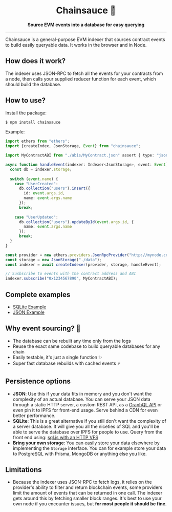 <h1 align="center">
<strong>Chainsauce 💃</strong>
</h1>
<p align="center">
<strong>Source EVM events into a database for easy querying</strong>
</p>

-------

Chainsauce is a general-purpose EVM indexer that sources contract events to build easily queryable data. It works in the browser and in Node.

## How does it work?

The indexer uses JSON-RPC to fetch all the events for your contracts from a node, then calls your supplied reducer function for each event, which should build the database.

## How to use?

Install the package:

```bash
$ npm install chainsauce
```

Example:

```ts
import ethers from "ethers";
import {createIndex, JsonStorage, Event} from "chainsauce";

import MyContractABI from "./abis/MyContract.json" assert { type: "json" };

async function handleEvent(indexer: Indexer<JsonStorage>, event: Event) {
  const db = indexer.storage;
  
  switch (event.name) {
    case "UserCreated":
      db.collection("users").insert({
        id: event.args.id,
        name: event.args.name
      });
      break;
      
    case "UserUpdated":
      db.collection("users").updateById(event.args.id, {
        name: event.args.name
      });
      break;
  }
}

const provider = new ethers.providers.JsonRpcProvider("http://mynode.com");
const storage = new JsonStorage("./data");
const indexer = await createIndexer(provider, storage, handleEvent);

// Susbscribe to events with the contract address and ABI
indexer.subscribe("0x1234567890", MyContractABI);
```

## Complete examples

- [SQLite Example](https://github.com/boudra/chainsauce/blob/main/examples/gitcoin/src/indexSqlite.js)
- [JSON Example](https://github.com/boudra/chainsauce/blob/main/examples/gitcoin/src/indexJson.js)

## Why event sourcing? 🤔

- The database can be rebuilt any time only from the logs
- Reuse the exact same codebase to build queryable databases for any chain
- Easily testable, it's just a single function ✨
- Super fast database rebuilds with cached events ⚡️

## Persistence options

- **JSON**: Use this if your data fits in memory and you don't want the complexity of an actual database. You can serve your JSON data through a static HTTP server, a custom REST API, as a [GraphQL API](https://github.com/marmelab/json-graphql-server) or even pin it to IPFS for front-end usage. Serve behind a CDN for even better performance.
- **SQLite**: This is a great alternative if you still don't want the complexity of a server database. It will give you all the niceties of SQL and you'll be able to serve the database over IPFS for people to use. Query from the front end using: [sql.js with an HTTP VFS](https://github.com/phiresky/sql.js-httpvfs)
- **Bring your own storage**: You can easily store your data elsewhere by implementing the `Storage` interface. You can for example store your data to PostgreSQL with Prisma, MongoDB or anything else you like.

## Limitations

- Because the indexer uses JSON-RPC to fetch logs, it relies on the provider's ability to filter and return blockchain events, some providers limit the amount of events that can be returned in one call. The indexer gets around this by fetching smaller block ranges. It's best to use your own node if you encounter issues, but **for most people it should be fine**.
